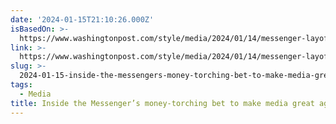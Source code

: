 ```yaml
---
date: '2024-01-15T21:10:26.000Z'
isBasedOn: >-
  https://www.washingtonpost.com/style/media/2024/01/14/messenger-layoffs-jimmy-finkelstein/
link: >-
  https://www.washingtonpost.com/style/media/2024/01/14/messenger-layoffs-jimmy-finkelstein/
slug: >-
  2024-01-15-inside-the-messengers-money-torching-bet-to-make-media-great-again-the-w
tags:
  - Media
title: Inside the Messenger’s money-torching bet to make media great again - The W
---
```


